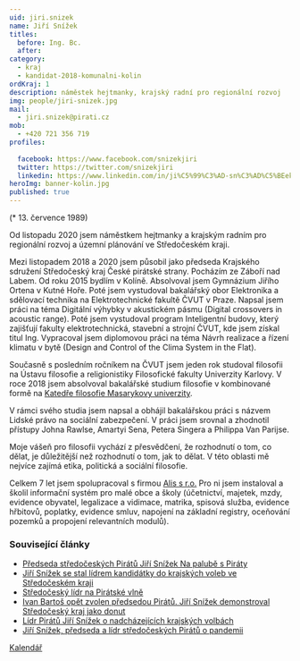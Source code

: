 ```yaml
---
uid: jiri.snizek
name: Jiří Snížek
titles:
  before: Ing. Bc.
  after:
category:
  - kraj
  - kandidat-2018-komunalni-kolin
ordKraj: 1
description: náměstek hejtmanky, krajský radní pro regionální rozvoj
img: people/jiri-snizek.jpg
mail:
  - jiri.snizek@pirati.cz
mob:
  - +420 721 356 719
profiles:
  
  facebook: https://www.facebook.com/snizekjiri
  twitter: https://twitter.com/snizekjiri
  linkedin: https://www.linkedin.com/in/ji%C5%99%C3%AD-sn%C3%AD%C5%BEek-60078272/
heroImg: banner-kolin.jpg
published: true  
---
```


(* 13. července 1989)

Od listopadu 2020 jsem náměstkem hejtmanky a krajským radním pro regionální rozvoj a územní plánování ve Středočeském kraji. 

Mezi listopadem 2018 a 2020 jsem působil jako předseda Krajského sdružení Středočeský kraj České pirátské strany. Pocházím ze Záboří nad Labem. Od roku 2015 bydlím v Kolíně.
Absolvoval jsem Gymnázium Jiřího Ortena v Kutné Hoře. Poté jsem vystudoval bakalářský obor Elektronika a sdělovací technika na Elektrotechnické fakultě ČVUT v Praze. Napsal jsem práci na téma Digitální výhybky v akustickém pásmu (Digital crossovers in acoustic range). Poté jsem vystudoval program Inteligentní budovy, který zajišťují fakulty elektrotechnická, stavební a strojní ČVUT, kde jsem získal titul Ing. Vypracoval jsem diplomovou práci na téma Návrh realizace a řízení klimatu v bytě (Design and Control of the Clima System in the Flat).

Současně s posledním ročníkem na ČVUT jsem jeden rok studoval filosofii na Ústavu filosofie a religionistiky Filosofické fakulty Univerzity Karlovy. V roce 2018 jsem absolvoval bakalářské studium filosofie v kombinované formě na [Katedře filosofie Masarykovy univerzity](https://is.muni.cz/osoba/450034).

V rámci svého studia jsem napsal a obhájil bakalářskou práci s názvem Lidské právo na sociální zabezpečení. V práci jsem srovnal a zhodnotil přístupy Johna Rawlse, Amartyi Sena, Petera Singera a Philippa Van Parijse. 

Moje vášeň pro filosofii vychází z přesvědčení, že rozhodnutí o tom, co dělat, je důležitější než rozhodnutí o tom, jak to dělat. V této oblasti mě nejvíce zajímá etika, politická a sociální filosofie.

Celkem 7 let jsem spolupracoval s firmou [Alis s r.o.](http://www.alis.cz) Pro ni jsem instaloval a školil informační systém pro malé obce a školy (účetnictví, majetek, mzdy, evidence obyvatel, legalizace a vidimace, matrika, spisová služba, evidence hřbitovů, poplatky, evidence smluv, napojení na základní registry, oceňování pozemků a propojení relevantních modulů).


### Související články

* [Předseda středočeských Pirátů Jiří Snížek Na palubě s Piráty](/aktuality/predseda-stredoceskych-piratu-jiri-snizek-na-palube-s-piraty.html)
* [Jiří Snížek se stal lídrem kandidátky do krajských voleb ve Středočeském kraji](/aktuality/jiri-snizek-se-stal-lidrem-kandidatky-do-krajskych-voleb-ve-stredoceskem-kraji.html)
* [Středočeský lídr na Pirátské vlně](/aktuality/stredocesky-lidr-na-piratske-vlne.html)
* [Ivan Bartoš opět zvolen předsedou Pirátů. Jiří Snížek demonstroval Středočeský kraj jako donut](/aktuality/ivan-bartos-opet-zvolen-predsedou-piratu-jiri-snizek-demonstroval-stredocesky-kraj-jako-donut.html)
* [Lídr Pirátů Jiří Snížek o nadcházejících krajských volbách](/aktuality/lidr-piratu-jiri-snizek-o-nadchazejicich-krajskych-volbach.html)
* [Jiří Snížek, předseda a lídr středočeských Pirátů o pandemii](/aktuality/jiri-snizek-predseda-a-lidr-stredoceskych-piratu-o-pandemii.html)

[Kalendář](https://outlook.office365.com/calendar/published/072f74f4c32d465c8cfc6672d9906d7b@kr-s.cz/c6adb2fe1cc4484db44125c7122add3f3940816159488449079/calendar.html)

